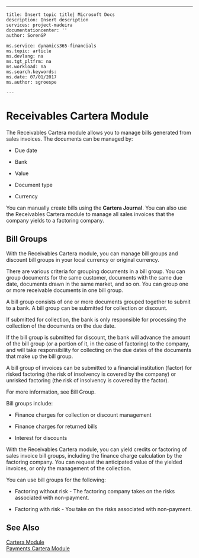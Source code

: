---
    title: Insert topic title| Microsoft Docs
    description: Insert description
    services: project-madeira
    documentationcenter: ''
    author: SorenGP

    ms.service: dynamics365-financials
    ms.topic: article
    ms.devlang: na
    ms.tgt_pltfrm: na
    ms.workload: na
    ms.search.keywords:
    ms.date: 07/01/2017
    ms.author: sgroespe

    ---
# Receivables Cartera Module
The Receivables Cartera module allows you to manage bills generated from sales invoices. The documents can be managed by:  
  
-   Due date  
  
-   Bank  
  
-   Value  
  
-   Document type  
  
-   Currency  
  
 You can manually create bills using the **Cartera Journal**. You can also use the Receivables Cartera module to manage all sales invoices that the company yields to a factoring company.  
  
## Bill Groups  
 With the Receivables Cartera module, you can manage bill groups and discount bill groups in your local currency or original currency.  
  
 There are various criteria for grouping documents in a bill group. You can group documents for the same customer, documents with the same due date, documents drawn in the same market, and so on. You can group one or more receivable documents in one bill group.  
  
 A bill group consists of one or more documents grouped together to submit to a bank. A bill group can be submitted for collection or discount.  
  
 If submitted for collection, the bank is only responsible for processing the collection of the documents on the due date.  
  
 If the bill group is submitted for discount, the bank will advance the amount of the bill group \(or a portion of it, in the case of factoring\) to the company, and will take responsibility for collecting on the due dates of the documents that make up the bill group.  
  
 A bill group of invoices can be submitted to a financial institution \(factor\) for risked factoring \(the risk of insolvency is covered by the company\) or unrisked factoring \(the risk of insolvency is covered by the factor\).  
  
 For more information, see Bill Group.  
  
 Bill groups include:  
  
-   Finance charges for collection or discount management  
  
-   Finance charges for returned bills  
  
-   Interest for discounts  
  
 With the Receivables Cartera module, you can yield credits or factoring of sales invoice bill groups, including the finance charge calculation by the factoring company. You can request the anticipated value of the yielded invoices, or only the management of the collection.  
  
 You can use bill groups for the following:  
  
-   Factoring without risk - The factoring company takes on the risks associated with non-payment.  
  
-   Factoring with risk - You take on the risks associated with non-payment.  
  
## See Also  
 [Cartera Module](../FullExperience/cartera-module.md)   
 [Payments Cartera Module](../FullExperience/payments-cartera-module.md)